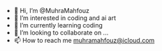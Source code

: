 - 👋 Hi, I’m @MuhraMahfouz
- 👀 I’m interested in coding and ai art
- 🌱 I’m currently learning coding
- 💞️ I’m looking to collaborate on ...
- 📫 How to reach me muhramahfouz@icloud.com

<!---
MuhraMahfouz/MuhraMahfouz is a ✨ special ✨ repository because its `README.md` (this file) appears on your GitHub profile.
You can click the Preview link to take a look at your changes.
--->

